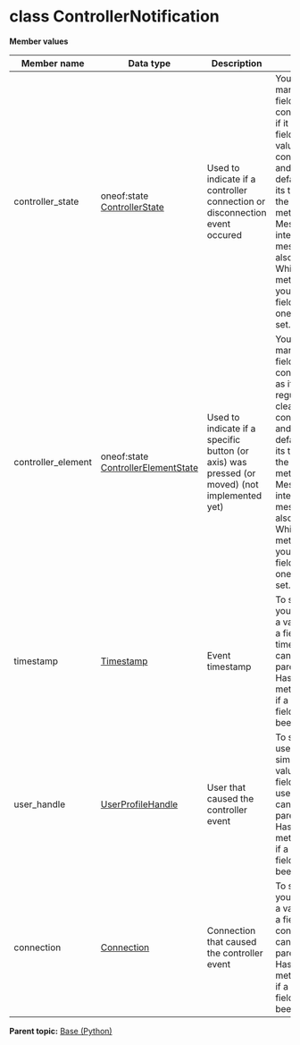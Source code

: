 # class ControllerNotification

 **Member values** 

|Member name|Data type|Description|Usage|
|-----------|---------|-----------|-----|
|controller\_state|oneof:state [ControllerState](ControllerState.md#)|Used to indicate if a controller connection or disconnection event occured|You can manipulate the field controller\_state as if it were a regular field. To clear the value of controller\_state and reset it to the default value for its type, you call the ClearField\(\) method of the Message interface. The message class also has a WhichOneof method that lets you find out which field \(if any\) in the oneof has been set.|
|controller\_element|oneof:state [ControllerElementState](ControllerElementState.md#)|Used to indicate if a specific button \(or axis\) was pressed \(or moved\) \(not implemented yet\)|You can manipulate the field controller\_element as if it were a regular field. To clear the value of controller\_element and reset it to the default value for its type, you call the ClearField\(\) method of the Message interface. The message class also has a WhichOneof method that lets you find out which field \(if any\) in the oneof has been set.|
|timestamp| [Timestamp](../Common/Timestamp.md#)|Event timestamp|To set timestamp, you simply assign a value directly to a field within timestamp. You can also use the parent message's HasField\(\) method to check if a message type field value has been set.|
|user\_handle| [UserProfileHandle](../Common/UserProfileHandle.md#)|User that caused the controller event|To set user\_handle, you simply assign a value directly to a field within user\_handle. You can also use the parent message's HasField\(\) method to check if a message type field value has been set.|
|connection| [Connection](../Common/Connection.md#)|Connection that caused the controller event|To set connection, you simply assign a value directly to a field within connection. You can also use the parent message's HasField\(\) method to check if a message type field value has been set.|

**Parent topic:** [Base \(Python\)](../../summary_pages/Base.md)

